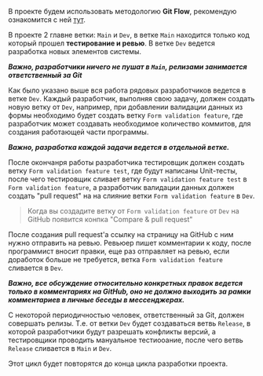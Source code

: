 В проекте будем использовать методологию **Git Flow**, 
рекомендую ознакомится с ней [тут](https://www.youtube.com/watch?v=umiT0yIsSrc).

В проекте 2 главне ветки: `Main` и `Dev`, в ветке `Main` находится только код который прошел **тестирование и ревью**.
В ветке `Dev` ведется разработка новых элементов системы.

***Важно, разработчики ничего не пушат в `Main`, релизами занимается ответственный за Git***

Как было указано выше вся работа рядовых разработчиков ведется в ветке `Dev`. Каждый разработчик, выполняя свою задачу,
должен создать новую ветку от `Dev`, например, при добавлении валидации данных из формы необходимо будет создать ветку 
`Form validation feature`, где разработчик может создавать необходимое количество коммитов, для создания работающей 
части программы. 

***Важно, разработка каждой задачи ведется в отдельной ветке.***

После окончанря работы разработчика тестировщик должен создать ветку `Form validation feature test`, где будут написаны 
Unit-тесты, после чего тестировщик сливает ветку `Form validation feature test` в `Form validation feature`, а 
разработчик валидации данных должен создать "pull request" на на слияние ветки `Form validation feature` в `Dev`.

>Когда вы создадите ветку от `Form validation feature` от `Dev` на GitHub появится конпка "Compare & pull request"

После создания pull request'а ссылку на страницу на GitHub с ним нужно отправить на ревью. Ревьюер пишет комментарии к 
коду, после программист вносит правки, еще раз отправляет на ревью, если доработок больше не требуется, ветка 
`Form validation feature` сливается в `Dev`.

***Важно, все обсуждение относительно конкретных правок ведется только в комментариях на GitHub, оно не должно выходить
за рамки комментариев в личные беседы в мессенджерах.***

С некоторой периодичностью человек, ответственный за Git, должен совершать релизы. Т.е. от ветки `Dev` будет создаваться 
ветвь `Release`, в которой разработчики будут разрешать конфликты версий, а тестировщики проводить мануальное 
тестиооание, после чего ветвь `Release` сливается в `Main` и `Dev`.

Этот цикл будет повторятся до конца цикла разработки проекта.